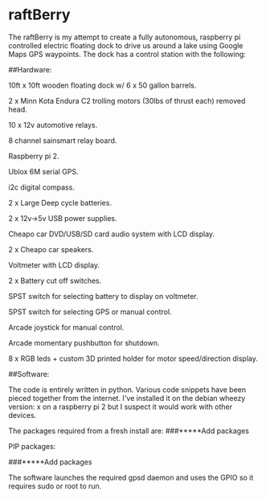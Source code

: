 # raftBerry
The raftBerry is my attempt to create a fully autonomous, raspberry pi controlled electric floating dock to drive us around a lake using Google Maps GPS waypoints. The dock has a control station with the following:

##Hardware:

10ft x 10ft wooden floating dock w/ 6 x 50 gallon barrels.

2 x Minn Kota Endura C2 trolling motors (30lbs of thrust each) removed head.

10 x 12v automotive relays.

8 channel sainsmart relay board.

Raspberry pi 2.

Ublox 6M serial GPS.

i2c digital compass.

2 x Large Deep cycle batteries.

2 x 12v->5v USB power supplies.

Cheapo car DVD/USB/SD card audio system with LCD display.

2 x Cheapo car speakers.

Voltmeter with LCD display.

2 x Battery cut off switches.

SPST switch for selecting battery to display on voltmeter.

SPST switch for selecting GPS or manual control.

Arcade joystick for manual control.

Arcade momentary pushbutton for shutdown.

8 x RGB leds + custom 3D printed holder for motor speed/direction display.

##Software:

The code is entirely written in python. Various code snippets have been pieced together from the internet. I've installed it on the debian wheezy version: x on a raspberry pi 2 but I suspect it would work with other devices. 

The packages required from a fresh install are: 
###*****Add packages

PIP packages:

###*****Add packages

The software launches the required gpsd daemon and uses the GPIO so it requires sudo or root to run.



